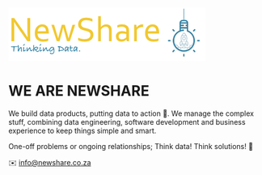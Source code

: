 
![Logo](https://github.com/NewShare-co/.github/blob/master/profile/group_1.jpg?raw=true)

# WE ARE NEWSHARE
We build data products, putting data to action 🦾. We manage the complex stuff, combining data engineering, software development and business experience to keep things simple and smart.

One-off problems or ongoing relationships; Think data! Think solutions! 🚀


✉️ info@newshare.co.za